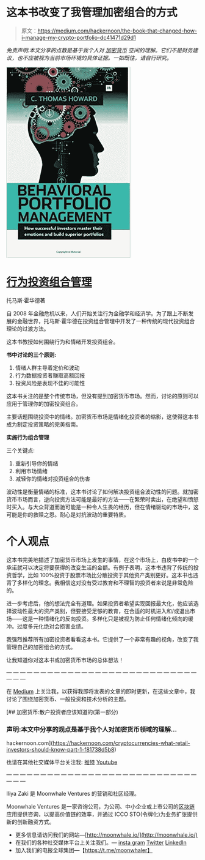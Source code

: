# 这本书改变了我管理加密组合的方式

> 原文：<https://medium.com/hackernoon/the-book-that-changed-how-i-manage-my-crypto-portfolio-dc41471d29d1>

*免责声明:本文分享的点数是基于我个人对* [*加密货币*](https://hackernoon.com/tagged/cryptocurrency) *空间的理解。它们不是财务建议，也不应被视为当前市场环境的具体证据。一如既往，请自行研究。*

![](img/a24e7df37f19b8af37665ef5a6809248.png)

# [行为投资组合管理](https://www.amazon.com/Behavioral-Portfolio-Management-Thomas-Howard/dp/0857193570)

托马斯·霍华德著

自 2008 年金融危机以来，人们开始关注行为金融学和经济学。为了跟上不断发展的金融世界，托马斯·霍华德在投资组合管理中开发了一种传统的现代投资组合理论的过渡方法。

这本书教授如何围绕行为和情绪开发投资组合。

**书中讨论的三个原则:**

1.  情绪人群主导着定价和波动
2.  行为数据投资者赚取高额回报
3.  投资风险是表现不佳的可能性

这本书关注的是整个传统市场，但没有提到加密货币市场。然而，讨论的原则可以应用于管理你的加密投资组合。

主要话题围绕投资中的情绪。加密货币市场是情绪化投资者的缩影，这使得这本书成为制定投资策略的完美指南。

**实施行为组合管理**

三个关键点:

1.  重新引导你的情绪
2.  利用市场情绪
3.  减轻你的情绪对投资组合的伤害

波动性是衡量情绪的标准，这本书讨论了如何解决投资组合波动性的问题。就加密货币市场而言，逆向投资方法可能是最好的方法——在繁荣时卖出，在绝望和愤怒时买入。与大众背道而驰可能是一种令人生畏的经历，但在情绪驱动的市场中，这可能是你的救赎之恩。耐心是对抗波动的重要特质。

# 个人观点

这本书完美地描述了加密货币市场上发生的事情，在这个市场上，白皮书中的一个承诺就可以决定将要获得的改变生活的金额。有例子表明，这本书违背了传统的投资哲学，比如 100%投资于股票市场比分散投资于其他资产类别更好。这本书也违背了多样化的理念。我相信这对没有受过教育和不理智的投资者来说是非常危险的。

进一步考虑后，他的想法完全有道理。如果投资者希望实现回报最大化，他应该选择波动性最大的资产类别，但要接受足够的教育，在合适的时机进入和/或退出市场——这是一种情绪化的反向投资。多样化只是被视为防止任何情绪化倾向的缓冲。过度多元化绝对会损害业绩。

我强烈推荐所有加密投资者看看这本书。它提供了一个非常有趣的视角，改变了我管理自己的加密组合的方式。

让我知道你对这本书或加密货币市场的总体想法！

— — — — — — — — — — — — — — — — — — — — — — — — — — — — — — —

在 [Medium](/@iliyazaki) 上关注我，以获得我即将发表的文章的即时更新，在这些文章中，我讨论了围绕加密货币、一般投资和技术分析的主题。

[](https://hackernoon.com/cryptocurrencies-what-retail-investors-should-know-part-1-f81738d5b8) [## 加密货币:散户投资者应该知道的(第一部分)

### 声明:本文中分享的观点是基于我个人对加密货币领域的理解…

hackernoon.com](https://hackernoon.com/cryptocurrencies-what-retail-investors-should-know-part-1-f81738d5b8) 

也请在其他社交媒体平台关注我:
[推特](https://twitter.com/IZCrypto)
[Youtube](https://www.youtube.com/channel/UCrq04Mv5pAhKCilZROQ2jjg?)

— — — — — — — — — — — — — — — — — — — — — — — — — — — — — — —

Iliya Zaki 是 Moonwhale Ventures 的营销和社区经理。

Moonwhale Ventures 是一家咨询公司，为公司、中小企业或上市公司的[区块链](https://hackernoon.com/tagged/blockchain)应用提供咨询，以提高价值链的效率，并通过 ICCO STO(令牌化)为业务扩张提供新的创新融资方式。

*   更多信息请访问我们的网站—[http://moonwhale.io/](http://moonwhale.io/)
*   在我们的各种社交媒体平台上关注我们。—
    [insta gram](https://www.instagram.com/moonwhalebv/)
    [Twitter](https://twitter.com/MoonwhaleBV)
    [LinkedIn](https://www.linkedin.com/company/moonwhalebv)
*   加入我们的电报全球集团—【https://t.me/moonwhaler】